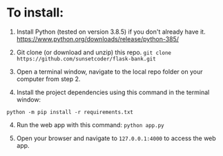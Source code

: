# To install:

1. Install Python (tested on version 3.8.5) if you don't already have it.
https://www.python.org/downloads/release/python-385/

2. Git clone (or download and unzip) this repo.
`git clone https://github.com/sunsetcoder/flask-bank.git`

2. Open a terminal window, navigate to the local repo folder on your computer from step 2.

3. Install the project dependencies using this command in the terminal window:

`python -m pip install -r requirements.txt`

4. Run the web app with this command:
`python app.py`

5. Open your browser and navigate to `127.0.0.1:4000` to access the web app.
